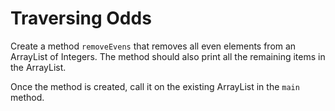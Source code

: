 # Traversing Odds
Create a method `removeEvens` that removes all even elements from an ArrayList of Integers. The method should also print all the remaining items in the ArrayList.

Once the method is created, call it on the existing ArrayList in the `main` method.